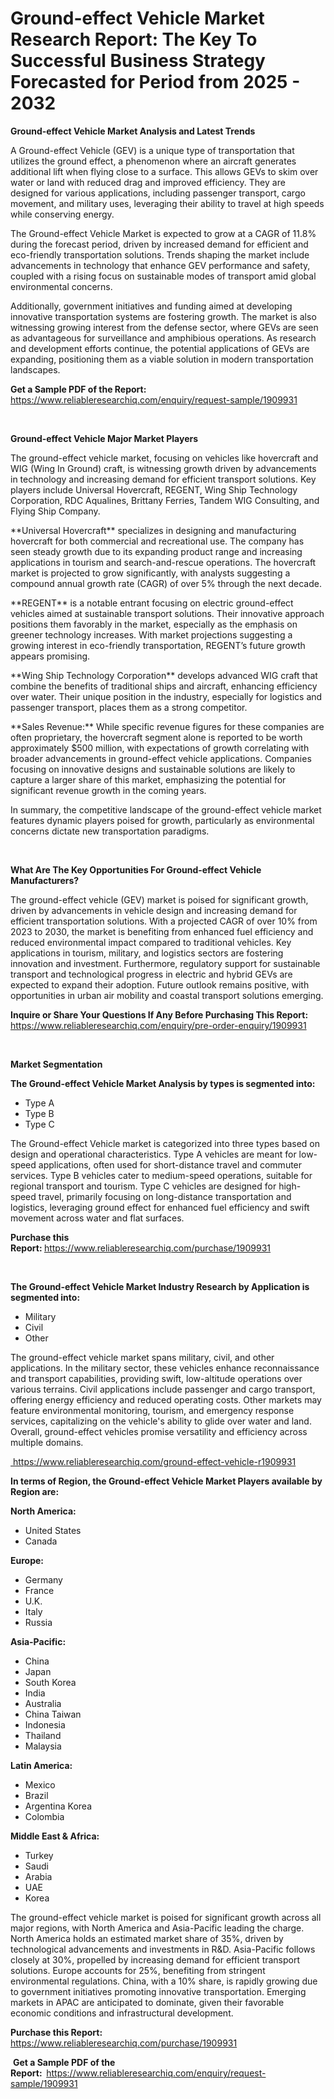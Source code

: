 <p><h1>Ground-effect Vehicle Market Research Report: The Key To Successful Business Strategy Forecasted for Period from 2025 - 2032</h1></p><p><strong>Ground-effect Vehicle Market Analysis and Latest Trends</strong></p>
<p><p>A Ground-effect Vehicle (GEV) is a unique type of transportation that utilizes the ground effect, a phenomenon where an aircraft generates additional lift when flying close to a surface. This allows GEVs to skim over water or land with reduced drag and improved efficiency. They are designed for various applications, including passenger transport, cargo movement, and military uses, leveraging their ability to travel at high speeds while conserving energy.</p><p>The Ground-effect Vehicle Market is expected to grow at a CAGR of 11.8% during the forecast period, driven by increased demand for efficient and eco-friendly transportation solutions. Trends shaping the market include advancements in technology that enhance GEV performance and safety, coupled with a rising focus on sustainable modes of transport amid global environmental concerns. </p><p>Additionally, government initiatives and funding aimed at developing innovative transportation systems are fostering growth. The market is also witnessing growing interest from the defense sector, where GEVs are seen as advantageous for surveillance and amphibious operations. As research and development efforts continue, the potential applications of GEVs are expanding, positioning them as a viable solution in modern transportation landscapes.</p></p>
<p><strong>Get a Sample PDF of the Report:&nbsp;</strong> <a href="https://www.reliableresearchiq.com/enquiry/request-sample/1909931?utm_campaign=2843&utm_medium=2&utm_source=Github&utm_content=ia&utm_term=12042025&utm_id=ground-effect-vehicle">https://www.reliableresearchiq.com/enquiry/request-sample/1909931</a></p>
<p>&nbsp;</p>
<p><strong>Ground-effect Vehicle Major Market Players</strong></p>
<p><p>The ground-effect vehicle market, focusing on vehicles like hovercraft and WIG (Wing In Ground) craft, is witnessing growth driven by advancements in technology and increasing demand for efficient transport solutions. Key players include Universal Hovercraft, REGENT, Wing Ship Technology Corporation, RDC Aqualines, Brittany Ferries, Tandem WIG Consulting, and Flying Ship Company.</p><p>**Universal Hovercraft** specializes in designing and manufacturing hovercraft for both commercial and recreational use. The company has seen steady growth due to its expanding product range and increasing applications in tourism and search-and-rescue operations. The hovercraft market is projected to grow significantly, with analysts suggesting a compound annual growth rate (CAGR) of over 5% through the next decade.</p><p>**REGENT** is a notable entrant focusing on electric ground-effect vehicles aimed at sustainable transport solutions. Their innovative approach positions them favorably in the market, especially as the emphasis on greener technology increases. With market projections suggesting a growing interest in eco-friendly transportation, REGENT’s future growth appears promising.</p><p>**Wing Ship Technology Corporation** develops advanced WIG craft that combine the benefits of traditional ships and aircraft, enhancing efficiency over water. Their unique position in the industry, especially for logistics and passenger transport, places them as a strong competitor.</p><p>**Sales Revenue:** While specific revenue figures for these companies are often proprietary, the hovercraft segment alone is reported to be worth approximately $500 million, with expectations of growth correlating with broader advancements in ground-effect vehicle applications. Companies focusing on innovative designs and sustainable solutions are likely to capture a larger share of this market, emphasizing the potential for significant revenue growth in the coming years. </p><p>In summary, the competitive landscape of the ground-effect vehicle market features dynamic players poised for growth, particularly as environmental concerns dictate new transportation paradigms.</p></p>
<p>&nbsp;</p>
<p><strong>What Are The Key Opportunities For Ground-effect Vehicle Manufacturers?</strong></p>
<p><p>The ground-effect vehicle (GEV) market is poised for significant growth, driven by advancements in vehicle design and increasing demand for efficient transportation solutions. With a projected CAGR of over 10% from 2023 to 2030, the market is benefiting from enhanced fuel efficiency and reduced environmental impact compared to traditional vehicles. Key applications in tourism, military, and logistics sectors are fostering innovation and investment. Furthermore, regulatory support for sustainable transport and technological progress in electric and hybrid GEVs are expected to expand their adoption. Future outlook remains positive, with opportunities in urban air mobility and coastal transport solutions emerging.</p></p>
<p><strong>Inquire or Share Your Questions If Any Before Purchasing This Report:</strong> <a href="https://www.reliableresearchiq.com/enquiry/pre-order-enquiry/1909931?utm_campaign=2843&utm_medium=2&utm_source=Github&utm_content=ia&utm_term=12042025&utm_id=ground-effect-vehicle">https://www.reliableresearchiq.com/enquiry/pre-order-enquiry/1909931</a></p>
<p>&nbsp;</p>
<p><strong>Market Segmentation</strong></p>
<p><strong>The Ground-effect Vehicle Market Analysis by types is segmented into:</strong></p>
<p><ul><li>Type A</li><li>Type B</li><li>Type C</li></ul></p>
<p><p>The Ground-effect Vehicle market is categorized into three types based on design and operational characteristics. Type A vehicles are meant for low-speed applications, often used for short-distance travel and commuter services. Type B vehicles cater to medium-speed operations, suitable for regional transport and tourism. Type C vehicles are designed for high-speed travel, primarily focusing on long-distance transportation and logistics, leveraging ground effect for enhanced fuel efficiency and swift movement across water and flat surfaces.</p></p>
<p><strong>Purchase this Report:&nbsp;</strong><a href="https://www.reliableresearchiq.com/purchase/1909931?utm_campaign=2843&utm_medium=2&utm_source=Github&utm_content=ia&utm_term=12042025&utm_id=ground-effect-vehicle">https://www.reliableresearchiq.com/purchase/1909931</a></p>
<p>&nbsp;</p>
<p><strong>The Ground-effect Vehicle Market Industry Research by Application is segmented into:</strong></p>
<p><ul><li>Military</li><li>Civil</li><li>Other</li></ul></p>
<p><p>The ground-effect vehicle market spans military, civil, and other applications. In the military sector, these vehicles enhance reconnaissance and transport capabilities, providing swift, low-altitude operations over various terrains. Civil applications include passenger and cargo transport, offering energy efficiency and reduced operating costs. Other markets may feature environmental monitoring, tourism, and emergency response services, capitalizing on the vehicle's ability to glide over water and land. Overall, ground-effect vehicles promise versatility and efficiency across multiple domains.</p></p>
<p><a href="https://www.reliableresearchiq.com/ground-effect-vehicle-r1909931?utm_campaign=2843&utm_medium=2&utm_source=Github&utm_content=ia&utm_term=12042025&utm_id=ground-effect-vehicle">&nbsp;https://www.reliableresearchiq.com/ground-effect-vehicle-r1909931</a></p>
<p><strong>In terms of Region, the Ground-effect Vehicle Market Players available by Region are:</strong></p>
<p>
    <p> <strong> North America: </strong>
        <ul>
            <li>United States</li>
            <li>Canada</li>
        </ul>
        </p> 
    <p> <strong> Europe: </strong>
        <ul>
            <li>Germany</li>
            <li>France</li>
            <li>U.K.</li>
            <li>Italy</li>
            <li>Russia</li>
        </ul>
        </p> 
    <p> <strong> Asia-Pacific: </strong>
        <ul>
            <li>China</li>
            <li>Japan</li>
            <li>South Korea</li>
            <li>India</li>
            <li>Australia</li>
            <li>China Taiwan</li>
            <li>Indonesia</li>
            <li>Thailand</li>
            <li>Malaysia</li>
        </ul>
        </p> 
    <p> <strong> Latin America: </strong>
        <ul>
            <li>Mexico</li>
            <li>Brazil</li>
            <li>Argentina Korea</li>
            <li>Colombia</li>
        </ul>
        </p> 
    <p> <strong> Middle East & Africa: </strong>
        <ul>
            <li>Turkey</li>
            <li>Saudi</li>
            <li>Arabia</li>
            <li>UAE</li>
            <li>Korea</li>
        </ul>
    </p>
    </p>
<p><p>The ground-effect vehicle market is poised for significant growth across all major regions, with North America and Asia-Pacific leading the charge. North America holds an estimated market share of 35%, driven by technological advancements and investments in R&D. Asia-Pacific follows closely at 30%, propelled by increasing demand for efficient transport solutions. Europe accounts for 25%, benefiting from stringent environmental regulations. China, with a 10% share, is rapidly growing due to government initiatives promoting innovative transportation. Emerging markets in APAC are anticipated to dominate, given their favorable economic conditions and infrastructural development.</p></p>
<p><strong>Purchase this Report: </strong><a href="https://www.reliableresearchiq.com/purchase/1909931?utm_campaign=2843&utm_medium=2&utm_source=Github&utm_content=ia&utm_term=12042025&utm_id=ground-effect-vehicle">https://www.reliableresearchiq.com/purchase/1909931</a></p>
<p>&nbsp;<strong>Get a Sample PDF of the Report:&nbsp;&nbsp;</strong><a href="https://www.reliableresearchiq.com/enquiry/request-sample/1909931?utm_campaign=2843&utm_medium=2&utm_source=Github&utm_content=ia&utm_term=12042025&utm_id=ground-effect-vehicle">https://www.reliableresearchiq.com/enquiry/request-sample/1909931</a></p>
<p><strong></strong></p>
<p><p></p><p></p><p></p></p>